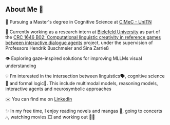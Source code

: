 ## About Me 💫 <br>



 🧠 Pursuing a Master's degree in Cognitive Science at [CIMeC - UniTN](https://www.cimec.unitn.it/)<br>

 🔬 Currently working as a research intern at [Bielefeld University](https://www.uni-bielefeld.de/) as part of the [CRC 1646 B02: Computational linguistic creativity in reference games between interactive dialogue agents](https://www.uni-bielefeld.de/fakultaeten/linguistik-literaturwissenschaft/forschung/projekte/crc1646/area-b-linguistic-creativ/) project, under the supervision of Professors Hendrik Buschmeier and Sina Zarrieß <br>

 👁️ Exploring gaze-inspired solutions for improving MLLMs visual understanding <br>

 💡 I'm interested in the intersection between linguistics🗣️, cognitive science🧠 and formal logic🧮. This include multimodal models, reasoning models, interactive agents and neurosymbolic approaches <br>

 ✉️ You can find me on [LinkedIn](https://www.linkedin.com/in/marika-sarzotti-23b6aa320/) <br>

 ✨ In my free time, I enjoy reading novels and mangas 📖, going to concerts 🎶, watching movies 🎞️ and working out 🏋️‍♀️ <br>

<!--
**xMakaco/xMakaco** is a ✨ _special_ ✨ repository because its `README.md` (this file) appears on your GitHub profile.

Here are some ideas to get you started:

- 🔭 I’m currently working on ...
- 🌱 I’m currently learning ...
- 👯 I’m looking to collaborate on ...
- 🤔 I’m looking for help with ...
- 💬 Ask me about ...
- 📫 How to reach me: ...
- 😄 Pronouns: ...
- ⚡ Fun fact: ...
-->
